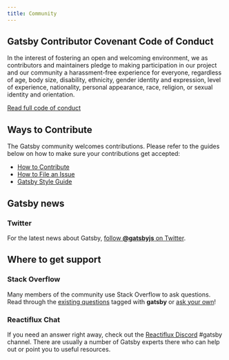```yaml
---
title: Community
---
```


## Gatsby Contributor Covenant Code of Conduct

In the interest of fostering an open and welcoming environment, we as
contributors and maintainers pledge to making participation in our project and
our community a harassment-free experience for everyone, regardless of age, body
size, disability, ethnicity, gender identity and expression, level of
experience, nationality, personal appearance, race, religion, or sexual identity
and orientation.

[Read full code of conduct](/code-of-conduct/)

## Ways to Contribute

The Gatsby community welcomes contributions. Please refer to the guides below on how to make sure your contributions get accepted:

* [How to Contribute](/docs/how-to-contribute/)
* [How to File an Issue](/docs/how-to-file-an-issue/)
* [Gatsby Style Guide](/docs/gatsby-style-guide/)

## Gatsby news

### Twitter

For the latest news about Gatsby,
[follow **@gatsbyjs** on Twitter](https://twitter.com/gatsbyjs).

## Where to get support

### Stack Overflow

Many members of the community use Stack Overflow to ask questions. Read through
the [existing questions](http://stackoverflow.com/questions/tagged/gatsby)
tagged with **gatsby** or
[ask your own](http://stackoverflow.com/questions/ask?tags=gatsby)!

### Reactiflux Chat

If you need an answer right away, check out the
[Reactiflux Discord](https://discord.gg/0ZcbPKXt5bVoxkfV) #gatsby channel. There
are usually a number of Gatsby experts there who can help out or point you to
useful resources.
